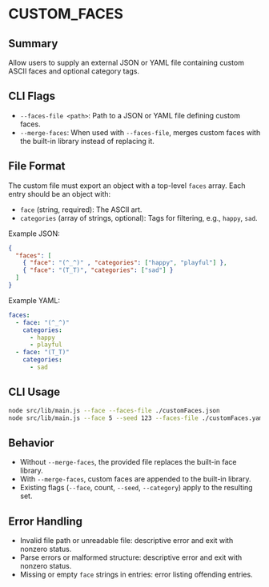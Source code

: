# CUSTOM_FACES

## Summary

Allow users to supply an external JSON or YAML file containing custom ASCII faces and optional category tags.

## CLI Flags

- `--faces-file <path>`: Path to a JSON or YAML file defining custom faces.
- `--merge-faces`: When used with `--faces-file`, merges custom faces with the built-in library instead of replacing it.

## File Format

The custom file must export an object with a top-level `faces` array. Each entry should be an object with:

- `face` (string, required): The ASCII art.
- `categories` (array of strings, optional): Tags for filtering, e.g., `happy`, `sad`.

Example JSON:

```json
{
  "faces": [
    { "face": "(^_^)" , "categories": ["happy", "playful"] },
    { "face": "(T_T)", "categories": ["sad"] }
  ]
}
```

Example YAML:

```yaml
faces:
  - face: "(^_^)"
    categories:
      - happy
      - playful
  - face: "(T_T)"
    categories:
      - sad
```

## CLI Usage

```bash
node src/lib/main.js --face --faces-file ./customFaces.json
node src/lib/main.js --face 5 --seed 123 --faces-file ./customFaces.yaml --merge-faces
```

## Behavior

- Without `--merge-faces`, the provided file replaces the built-in face library.
- With `--merge-faces`, custom faces are appended to the built-in library.
- Existing flags (`--face`, count, `--seed`, `--category`) apply to the resulting set.

## Error Handling

- Invalid file path or unreadable file: descriptive error and exit with nonzero status.
- Parse errors or malformed structure: descriptive error and exit with nonzero status.
- Missing or empty `face` strings in entries: error listing offending entries.

